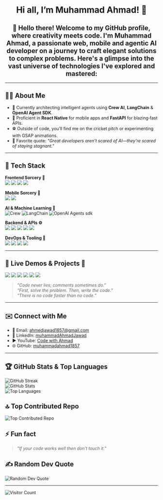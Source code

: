 <h1 align="center">Hi all, I’m Muhammad Ahmad! 👋</h1>


<h2 align="center">👋 Hello there! Welcome to my GitHub profile, where creativity meets code. I'm Muhammad Ahmad, a passionate web, mobile and agentic AI developer on a journey to craft elegant solutions to complex problems. Here's a glimpse into the vast universe of technologies I've explored and mastered:
</h2>

---

## 👨‍💻 About Me

- 🔭 Currently architecting intelligent agents using **Crew AI**, **LangChain** & **OpenAI Agent SDK**.
- 🌱 Proficient in **React Native** for mobile apps and **FastAPI** for blazing‑fast APIs.
- ⚽️ Outside of code, you’ll find me on the cricket pitch or experimenting with GSAP animations.
- 💬 Favorite quote: _"Great developers aren't scared of AI—they're scared of staying stagnant."_

---

## 🚀 Tech Stack

**Frontend Sorcery 🎨**  
<a href="https://github.com/muhammadahmad1857?tab=repositories&q=&type=&language=html"><img src="https://img.shields.io/badge/HTML5-E34F26?style=for-the-badge&logo=html5&logoColor=white" /></a> <a href="https://github.com/muhammadahmad1857?tab=repositories&q=&type=&language=css"><img src="https://img.shields.io/badge/CSS3-1572B6?style=for-the-badge&logo=css3&logoColor=white" /></a> <a href="https://github.com/muhammadahmad1857?tab=repositories&q=&type=&language=javascript"><img src="https://img.shields.io/badge/JavaScript-F7DF1E?style=for-the-badge&logo=javascript&logoColor=black" /></a> <a href="https://github.com/muhammadahmad1857?tab=repositories&q=&type=&language=typescript"><img src="https://img.shields.io/badge/TypeScript-007ACC?style=for-the-badge&logo=typescript&logoColor=white" /></a>  

**Mobile Sorcery 📱**  
<a href="https://github.com/muhammadahmad1857?tab=repositories&q=&type=&language=javascript"><img src="https://img.shields.io/badge/React_Native-61DAFB?style=for-the-badge&logo=react&logoColor=black" /></a> <a href="https://expo.dev"><img src="https://img.shields.io/badge/Expo-1B1F23?style=for-the-badge&logo=expo&logoColor=white" /></a>  

**AI & Machine Learning 🤖**  
<img src="https://img.shields.io/badge/Crew_AI-5832A8?style=for-the-badge" alt="Crew " /> <img src="https://img.shields.io/badge/LangChain-000000?style=for-the-badge&logo=langchain&logoColor=white" alt="LangChain" /> <img src="https://img.shields.io/badge/OpenAI-000000?style=for-the-badge&logo=openai&logoColor=white" alt="OpenAI Agents sdk" />  

**Backend & APIs ⚙️**  
<a href="https://github.com/muhammadahmad1857?tab=repositories&q=&type=&language=javascript"><img src="https://img.shields.io/badge/Node.js-43853D?style=for-the-badge&logo=node.js&logoColor=white" /></a> <a href="https://github.com/muhammadahmad1857?tab=repositories&q=&type=&language=javascript"><img src="https://img.shields.io/badge/FastAPI-009688?style=for-the-badge&logo=fastapi&logoColor=white" /></a> <a href="https://github.com/muhammadahmad1857?tab=repositories&q=&type=&language=typescript"><img src="https://img.shields.io/badge/Prisma-2D3748?style=for-the-badge&logo=prisma&logoColor=white" /></a> <a href="https://github.com/muhammadahmad1857?tab=repositories&q=&type=&language=typescript"><img src="https://img.shields.io/badge/MongoDB-4EA94B?style=for-the-badge&logo=mongodb&logoColor=white" /></a> <a href="https://github.com/muhammadahmad1857?tab=repositories&q=&type=&language=javascript"><img src="https://img.shields.io/badge/Express.js-404D59?style=for-the-badge&logo=express&logoColor=white" /></a>  

**DevOps & Tooling 🚀**  
<a href="https://github.com/muhammadahmad1857?tab=repositories&q=&type=&language=javascript"><img src="https://img.shields.io/badge/Git-F05033?style=for-the-badge&logo=git&logoColor=white" /></a> <a href="https://github.com/muhammadahmad1857?tab=repositories&q=&type=&language=javascript"><img src="https://img.shields.io/badge/GitHub-181717?style=for-the-badge&logo=github&logoColor=white" /></a> <a href="https://github.com/muhammadahmad1857?tab=repositories&q=&type=&language=javascript"><img src="https://img.shields.io/badge/Docker-2496ED?style=for-the-badge&logo=docker&logoColor=white" /></a> <a href="https://github.com/muhammadahmad1857?tab=repositories&q=&type=&language=javascript"><img src="https://img.shields.io/badge/Vercel-000000?style=for-the-badge&logo=vercel&logoColor=white" /></a>

---

## 💼 Live Demos & Projects 🌟

<a href="https://leadhunter.kognifi.ai"><img src="https://img.shields.io/badge/LeadHunter-Live%20Demo-blue?style=for-the-badge&logo=googlechrome&logoColor=white" /></a> <a href="https://dine-market-piaic.vercel.app/"><img src="https://img.shields.io/badge/Dine%20Market-Live%20Demo-green?style=for-the-badge&logo=vercel&logoColor=white" /></a> <a href="https://ai-projects-web.vercel.app/"><img src="https://img.shields.io/badge/AI%20Projects%20Web-Live%20Demo-purple?style=for-the-badge&logo=python&logoColor=white" /></a> <a href="https://agentia-world-piaic.vercel.app/"><img src="https://img.shields.io/badge/Agentia%20World-UI%20Practice-orange?style=for-the-badge" /></a> <a href="https://kognifi.ai"><img src="https://img.shields.io/badge/Our%20Agency-Kognifi.ai-red?style=for-the-badge" /></a> <a href="https://my-first-remix-app-two.vercel.app/"><img src="https://img.shields.io/badge/Remix%20App-Live%20Demo-blueviolet?style=for-the-badge&logo=remix&logoColor=white" /></a>

> _“Code never lies; comments sometimes do.”_  
> _“First, solve the problem. Then, write the code.”_  
> _“There is no code faster than no code.”_

---

## ✉️ Connect with Me

- 📧 Email: [ahmedjawad1857@gmail.com](mailto:ahmedjawad1857@gmail.com)  
- 🔗 LinkedIn: [muhammadAhmadJawad](https://linkedin.com/in/muhammadAhmadJawad)  
- ▶️ YouTube: [Code with Ahmad](https://www.youtube.com/@code-with-ahmad2009)  
- 🌐 GitHub: [muhammadahmad1857](https://github.com/muhammadahmad1857)

---

## 🏆 GitHub Stats & Top Languages

![GitHub Streak](https://github-readme-streak-stats.herokuapp.com?user=muhammadahmad1857&theme=merko&border_radius=30&card_width=500)  
![GitHub Stats](https://github-readme-stats.vercel.app/api?username=muhammadahmad1857&show_icons=true&locale=en)  
![Top Languages](https://github-readme-stats.vercel.app/api/top-langs/?username=muhammadahmad1857&layout=compact)

## 🔝 Top Contributed Repo

![Top Contributed Repo](https://github-contributor-stats.vercel.app/api?username=muhammadahmad1857&limit=5&theme=tokyonight&combine_all_yearly_contributions=true)

## ⚡ Fun fact

> _"If your code works well then don't touch it."_

## ✍️ Random Dev Quote

![Random Dev Quote](https://quotes-github-readme.vercel.app/api?type=horizontal&theme=radical)

---

![Visitor Count](https://profile-counter.glitch.me/muhammadahmad1857/count.svg)

